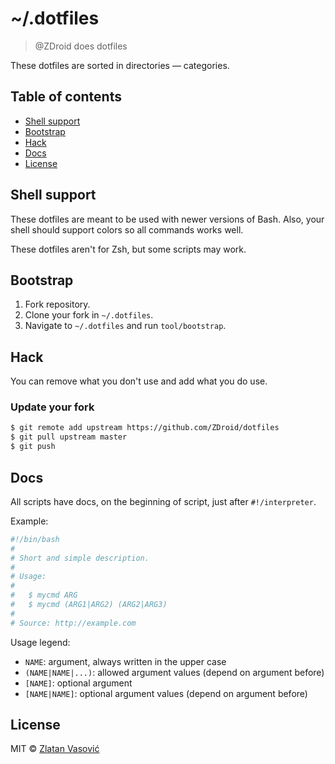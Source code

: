 # ~/.dotfiles

> @ZDroid does dotfiles

These dotfiles are sorted in directories &mdash; categories.

## Table of contents

* [Shell support](#shell-support)
* [Bootstrap](#bootstrap)
* [Hack](#hack)
* [Docs](#docs)
* [License](#license)

## Shell support

These dotfiles are meant to be used with newer versions of Bash. Also, your
shell should support colors so all commands works well.

These dotfiles aren't for Zsh, but some scripts may work.

## Bootstrap

1. Fork repository.
2. Clone your fork in `~/.dotfiles`.
3. Navigate to `~/.dotfiles` and run `tool/bootstrap`.

## Hack

You can remove what you don't use and add what you do use.

### Update your fork

```bash
$ git remote add upstream https://github.com/ZDroid/dotfiles
$ git pull upstream master
$ git push
```

## Docs

All scripts have docs, on the beginning of script, just after `#!/interpreter`.

Example:

```bash
#!/bin/bash
#
# Short and simple description.
#
# Usage:
#
#   $ mycmd ARG
#   $ mycmd (ARG1|ARG2) (ARG2|ARG3)
#
# Source: http://example.com
```

Usage legend:

* `NAME`: argument, always written in the upper case
* `(NAME|NAME|...)`: allowed argument values (depend on argument before)
* `[NAME]`: optional argument
* `[NAME|NAME]`: optional argument values (depend on argument before)

## License

MIT &copy; [Zlatan Vasović](https://github.com/ZDroid)
